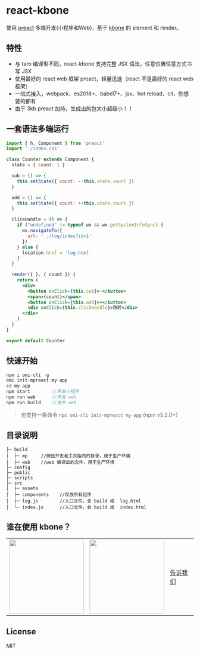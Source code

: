 # react-kbone

使用 [preact](https://github.com/preactjs/preact) 多端开发(小程序和Web)，基于 [kbone](https://github.com/wechat-miniprogram/kbone) 的 element 和 render。

## 特性

* 与 taro 编译型不同，react-kbone 支持完整 JSX 语法，任意位置任意方式书写 JSX
* 使用最好的 react web 框架 preact，轻量迅速（react 不是最好的 react web 框架） 
* 一站式接入，webpack、es2018+、babel7+、jsx、hot reload、cli，你想要的都有
* 由于 3kb preact 加持，生成出的包大小超级小！！

## 一套语法多端运行

```jsx
import { h, Component } from 'preact'
import './index.css'

class Counter extends Component {
  state = { count: 1 }

  sub = () => {
    this.setState({ count: --this.state.count })
  }

  add = () => {
    this.setState({ count: ++this.state.count })
  }

  clickHandle = () => {
    if ("undefined" != typeof wx && wx.getSystemInfoSync) {
      wx.navigateTo({
        url: '../log/index?id=1'
      })
    } else {
      location.href = 'log.html'
    }
  }

  render({ }, { count }) {
    return (
      <div>
        <button onClick={this.sub}>-</button>
        <span>{count}</span>
        <button onClick={this.add}>+</button>
        <div onClick={this.clickHandle}>跳转</div>
      </div>
    )
  }
}

export default Counter
```

## 快速开始

```js
npm i omi-cli -g
omi init-mpreact my-app
cd my-app
npm start        //开发小程序
npm run web      //开发 web
npm run build    //发布 web
```

> 也支持一条命令 `npx omi-cli init-mpreact my-app` (npm v5.2.0+)

## 目录说明

```
├─ build
│  ├─ mp     //微信开发者工具指向的目录，用于生产环境
│  ├─ web    //web 编译出的文件，用于生产环境
├─ config
├─ public
├─ scripts
├─ src
│  ├─ assets
│  ├─ components    //存放所有组件
│  ├─ log.js        //入口文件，会 build 成  log.html
│  └─ index.js      //入口文件，会 build 成  index.html
```

## 谁在使用 kbone？

<table>
	<tbody>
		<tr>
			<td><a target="_blank" href="https://developers.weixin.qq.com/community/develop/mixflow"><img width="200px"
						src="https://raw.githubusercontent.com/wechat-miniprogram/kbone/develop/docs/images/code1.jpg"></a></td>
			<td><a target="_blank" href="http://omijs.org"><img width="200px"
						src="https://github.com/Tencent/omi/raw/master/assets/omi-cloud.jpg"></a></td>
			<td width="100px"><a target="_blank" href="https://github.com/Tencent/omi/issues/new">告诉我们</a></td>
		
</table>

## License

MIT 
